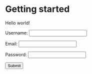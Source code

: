 <script src="https://www.google.com/recaptcha/api.js"></script>

# Getting started

Hello world!


<form action="https://formspree.io/f/xwkjpqjj" method="post">
  <label for="username">Username:</label>
  <input type="text" id="username" name="username"><br>
  
  <label for="email">Email:</label>
  <input type="email" id="email" name="email"><br>
  
  <label for="password">Password:</label>
  <input type="password" id="password" name="password"><br>
  
  <div class="g-recaptcha" data-sitekey="6Ld6EwokAAAAAC9w8M6FJR2ZTunIiijK2dYO6kc6"></div>
  
  <input type="submit" value="Submit">
</form>

